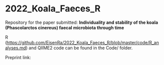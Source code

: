 # 2022_Koala_Faeces_R

Repository for the paper submitted: **Individuality and stability of the koala (Phascolarctos cinereus) faecal microbiota through time**

R (https://github.com/EisenRa/2022_Koala_Faeces_R/blob/master/code/R_analyses.md) and QIIME2 code can be found in the Code/ folder.

Preprint link: 

